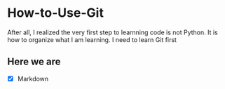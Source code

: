# How-to-Use-Git
After all, I realized the very first step to learnning code is not Python. It is how to organize what I am learning. I need to learn Git first    

<!--Headings -->

## Here we are 

- [x] Markdown

